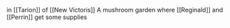 in [[Tarion]] of [[New Victoris]]
A mushroom garden where [[Reginald]] and [[Perrin]] get some supplies